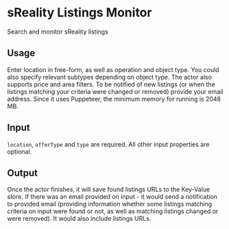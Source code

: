 # sReality Listings Monitor

Search and monitor sReality listings

## Usage

Enter location in free-form, as well as operation and object type. You could also specify relevant subtypes depending on object type. The actor also supports price and area filters. To be notified of new listings (or when the listings matching your criteria were changed or removed) provide your email address. Since it uses Puppeteer, the minimum memory for running is 2048 MB.

## Input

`location`, `offerType` and `type` are required. All other input properties are optional.

## Output

Once the actor finishes, it will save found listings URLs to the Key-Value store.
If there was an email provided on input - it would send a notification to provided email (providing information whether some listings matching criteria on input were found or not, as well as matching listings changed or were removed). It would also include listings URLs.
